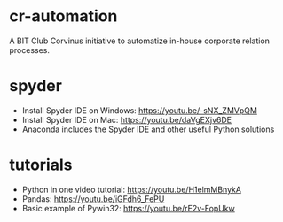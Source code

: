 # cr-automation

A BIT Club Corvinus initiative to automatize in-house corporate relation processes.

# spyder
- Install Spyder IDE on Windows: https://youtu.be/-sNX_ZMVpQM
- Install Spyder IDE on Mac: https://youtu.be/daVgEXjv6DE
- Anaconda includes the Spyder IDE and other useful Python solutions

# tutorials
- Python in one video tutorial: https://youtu.be/H1elmMBnykA
- Pandas: https://youtu.be/iGFdh6_FePU
- Basic example of Pywin32: https://youtu.be/rE2v-FopUkw
